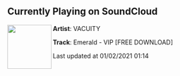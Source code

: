 ## Currently Playing on SoundCloud

[<img align="left" width="100" src="https://i1.sndcdn.com/artworks-qAZJq9O9ULppaW0J-BobeJA-t50x50.jpg">](https://soundcloud.com/iamvacuity/emerald-vip?in=arkadiaproject/sets/bass-warriors)

**Artist**: VACUITY 

**Track**: Emerald - VIP [FREE DOWNLOAD]

Last updated at 01/02/2021 01:14
